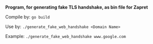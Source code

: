 __Program, for generating fake TLS handshake, as bin file for Zapret__

Compile by: `go build`

Use by: `./generate_fake_web_handshake <Domain Name>`

Example: `./generate_fake_web_handshake www.google.com`